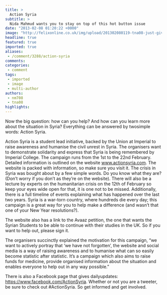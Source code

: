 ```yaml
---
title: >
  Action Syria
subtitle: >
  Nida Mahmud wants you to stay on top of this hot button issue
date: "2013-02-08 01:20:22 +0000"
image: "http://felixonline.co.uk/img/upload/201302080119-tna08-just-giving.png"
headline: true
featured: true
imported: true
aliases:
 - /comment/3288/action-syria
comments:
categories:
 - comment
tags:
 - imported
 - image
 - multi-author
authors:
 - nm708
 - tna08
highlights:
---
```


Now the big question: how can you help? And how can you learn more about the situation in Syria? Everything can be answered by twosimple words: Action Syria.

Action Syria is a student lead initiative, backed by the Union at Imperial to raise awareness and humanise the civil unrest in Syria. The organisers want to demonstrate solidarity and express that Syria is being remembered by Imperial College. The campaign runs from the 1st to the 22nd February. Detailed information is outlined on the website www.actionsyria.com. The website is packed with information, so make sure you visit it. The crisis in Syria was bought about by a few simple words. Do you know what they are? (Don’t worry if you don’t as they’re on the website). There will also be a lecture by experts on the humanitarian crisis on the 12th of February so keep your eyes wide open for that, it is one not to be missed. Additionally, there is a full timeline of events explaining what has happened over the last two years. Syria is a war-torn country, where hundreds die every day; this campaign is a great way for you to help make a difference (and wasn’t that one of your New Year resolutions?).

The website also has a link to the Avaaz petition, the one that wants the Syrian Students to be able to continue with their studies in the UK. So if you want to help out, please sign it.

The organisers succinctly explained the motivation for this campaign, “we want to actively portray that ‘we have not forgotten’, the website and social media is a way of raising awareness and to humanise what can so easily become statistic after statistic. It’s a campaign which also aims to raise funds for medicine, provide organised information about the situation and enables everyone to help out in any way possible.”

There is also a Facebook page that gives dailyupdates: <https://www.facebook.com/ActionSyria>. Whether or not you are a tweeter, be sure to check out #ActionSyria. So get informed and get involved.
